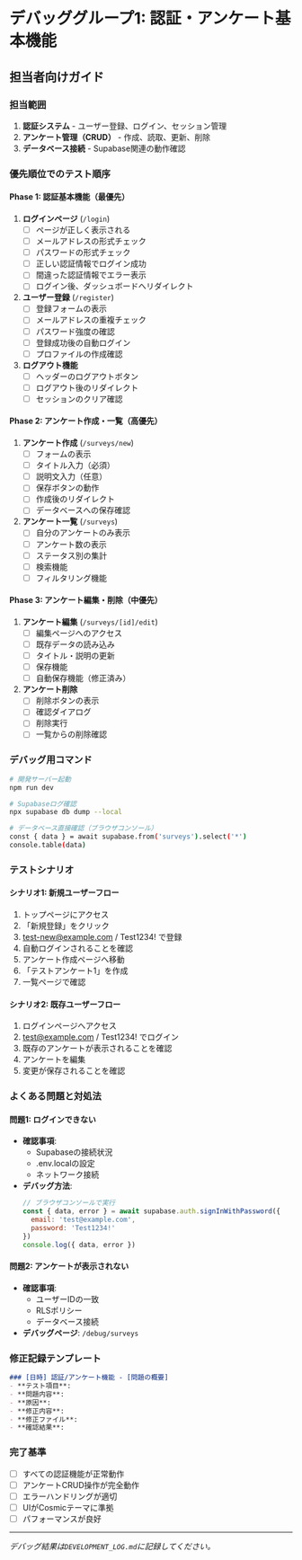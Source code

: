 # デバッググループ1: 認証・アンケート基本機能

## 担当者向けガイド

### 担当範囲
1. **認証システム** - ユーザー登録、ログイン、セッション管理
2. **アンケート管理（CRUD）** - 作成、読取、更新、削除
3. **データベース接続** - Supabase関連の動作確認

### 優先順位でのテスト順序

#### Phase 1: 認証基本機能（最優先）
1. **ログインページ** (`/login`)
   - [ ] ページが正しく表示される
   - [ ] メールアドレスの形式チェック
   - [ ] パスワードの形式チェック
   - [ ] 正しい認証情報でログイン成功
   - [ ] 間違った認証情報でエラー表示
   - [ ] ログイン後、ダッシュボードへリダイレクト

2. **ユーザー登録** (`/register`)
   - [ ] 登録フォームの表示
   - [ ] メールアドレスの重複チェック
   - [ ] パスワード強度の確認
   - [ ] 登録成功後の自動ログイン
   - [ ] プロファイルの作成確認

3. **ログアウト機能**
   - [ ] ヘッダーのログアウトボタン
   - [ ] ログアウト後のリダイレクト
   - [ ] セッションのクリア確認

#### Phase 2: アンケート作成・一覧（高優先）
1. **アンケート作成** (`/surveys/new`)
   - [ ] フォームの表示
   - [ ] タイトル入力（必須）
   - [ ] 説明文入力（任意）
   - [ ] 保存ボタンの動作
   - [ ] 作成後のリダイレクト
   - [ ] データベースへの保存確認

2. **アンケート一覧** (`/surveys`)
   - [ ] 自分のアンケートのみ表示
   - [ ] アンケート数の表示
   - [ ] ステータス別の集計
   - [ ] 検索機能
   - [ ] フィルタリング機能

#### Phase 3: アンケート編集・削除（中優先）
1. **アンケート編集** (`/surveys/[id]/edit`)
   - [ ] 編集ページへのアクセス
   - [ ] 既存データの読み込み
   - [ ] タイトル・説明の更新
   - [ ] 保存機能
   - [ ] 自動保存機能（修正済み）

2. **アンケート削除**
   - [ ] 削除ボタンの表示
   - [ ] 確認ダイアログ
   - [ ] 削除実行
   - [ ] 一覧からの削除確認

### デバッグ用コマンド

```bash
# 開発サーバー起動
npm run dev

# Supabaseログ確認
npx supabase db dump --local

# データベース直接確認（ブラウザコンソール）
const { data } = await supabase.from('surveys').select('*')
console.table(data)
```

### テストシナリオ

#### シナリオ1: 新規ユーザーフロー
1. トップページにアクセス
2. 「新規登録」をクリック
3. test-new@example.com / Test1234! で登録
4. 自動ログインされることを確認
5. アンケート作成ページへ移動
6. 「テストアンケート1」を作成
7. 一覧ページで確認

#### シナリオ2: 既存ユーザーフロー
1. ログインページへアクセス
2. test@example.com / Test1234! でログイン
3. 既存のアンケートが表示されることを確認
4. アンケートを編集
5. 変更が保存されることを確認

### よくある問題と対処法

#### 問題1: ログインできない
- **確認事項**:
  - Supabaseの接続状況
  - .env.localの設定
  - ネットワーク接続
- **デバッグ方法**:
  ```javascript
  // ブラウザコンソールで実行
  const { data, error } = await supabase.auth.signInWithPassword({
    email: 'test@example.com',
    password: 'Test1234!'
  })
  console.log({ data, error })
  ```

#### 問題2: アンケートが表示されない
- **確認事項**:
  - ユーザーIDの一致
  - RLSポリシー
  - データベース接続
- **デバッグページ**: `/debug/surveys`

### 修正記録テンプレート

```markdown
### [日時] 認証/アンケート機能 - [問題の概要]
- **テスト項目**: 
- **問題内容**: 
- **原因**: 
- **修正内容**: 
- **修正ファイル**: 
- **確認結果**: 
```

### 完了基準
- [ ] すべての認証機能が正常動作
- [ ] アンケートCRUD操作が完全動作
- [ ] エラーハンドリングが適切
- [ ] UIがCosmicテーマに準拠
- [ ] パフォーマンスが良好

---

*デバッグ結果は`DEVELOPMENT_LOG.md`に記録してください。*